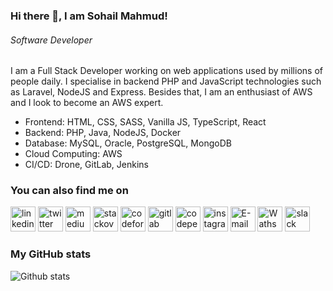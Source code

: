 ### Hi there 👋, I am Sohail Mahmud!
###### *Software Developer*

I am a Full Stack Developer working on web applications used by millions of people daily. I specialise in backend PHP and JavaScript technologies such as Laravel, NodeJS and Express. Besides that, I am an enthusiast of AWS and I look to become an AWS expert.

* Frontend: HTML, CSS, SASS, Vanilla JS, TypeScript, React
* Backend: PHP, Java, NodeJS, Docker
* Database: MySQL, Oracle, PostgreSQL, MongoDB
* Cloud Computing: AWS
* CI/CD: Drone, GitLab, Jenkins 


### You can also find me on
[<img src='https://cdn.jsdelivr.net/npm/simple-icons@3.0.1/icons/linkedin.svg' alt='linkedin' height='40'>](https://www.linkedin.com/in/sohailsami/)  [<img src='https://cdn.jsdelivr.net/npm/simple-icons@3.0.1/icons/twitter.svg' alt='twitter' height='40'>](https://twitter.com/@sohailsamii)  [<img src='https://cdn.jsdelivr.net/npm/simple-icons@3.0.1/icons/medium.svg' alt='medium' height='40'>](https://medium.com/@sohailsamii)  [<img src='https://cdn.jsdelivr.net/npm/simple-icons@3.0.1/icons/stackoverflow.svg' alt='stackoverflow' height='40'>](https://stackoverflow.com/users/13858780/sohail)  [<img src='https://cdn.jsdelivr.net/npm/simple-icons@3.0.1/icons/codeforces.svg' alt='codeforces' height='40'>](https://codeforces.com/profile/__sohail__)  [<img src='https://cdn.jsdelivr.net/npm/simple-icons@3.0.1/icons/gitlab.svg' alt='gitlab' height='40'>](https://gitlab.com/sohailsamii)  [<img src='https://cdn.jsdelivr.net/npm/simple-icons@3.0.1/icons/codepen.svg' alt='codepen' height='40'>](https://codepen.io/sohailsamii)  [<img src='https://cdn.jsdelivr.net/npm/simple-icons@3.0.1/icons/instagram.svg' alt='instagram' height='40'>](https://www.instagram.com/sohailsamii)  [<img src='https://cdn.jsdelivr.net/npm/simple-icons@3.0.1/icons/gmail.svg' alt='E-mail' height='40'>](mailto:sohailmahmud@yahoo.com)  [<img src='https://cdn.jsdelivr.net/npm/simple-icons@3.0.1/icons/whatsapp.svg' alt='WathsApp' height='40'>](https://api.whatsapp.com/send?phone=+8801624340883)  [<img src='https://cdn.jsdelivr.net/npm/simple-icons@3.0.1/icons/slack.svg' alt='slack' height='40'>](https://cimbuk.slack.com/archives/DTB26G7V2)

### My GitHub stats
![Github stats](https://github-readme-stats.vercel.app/api?username=soh4il&show_icons=true)

<!--
[![linkedin badge](https://img.shields.io/badge/Sohail_Mahmud-30302f?style=flat&logo=linkedin)](https://www.linkedin.com/in/sohaiiil)
[![twitter badge](https://img.shields.io/badge/@sohaiilsami-30302f?style=flat&logo=twitter)](https://twitter.com/sohaiilsami)
[![medium badge](https://img.shields.io/badge/Sohail_Mahmud-30302f?style=flat&logo=medium)](https://medium.com/@sohailsamii)
[<img src='https://cdn.jsdelivr.net/npm/simple-icons@3.0.1/icons/icloud.svg' alt='website' height='40'>](https://soh4il.github.io)

- 🔭 I’m currently working on PHP Laravel projects
- 🌱 I’m currently learning Reactjs and node, after that I will try and advance my Python before learning Django.
- 👯 I’m looking to collaborate on Projects and Hackathons
- 🤔 I’m looking for help with Open Source and CP
- 💬 Ask me about anything
- 📫 How to reach me: Follow me on [Twitter](https://www.twitter.com/sohaiilsami), or message me on [LinkedIn](https://www.linkedin.com/in/sohaiiil).
- ⚡ Fun fact: I don't know about funny facts, but the sad fact is that some people believe that your job is to install / reinstall Windows;
#### I like to travel, play music, video games, write and make art in my non-coding time.
#### Things I do when I don't code are sometimes demonstrated [here](https://www.instagram.com/sohaiilsami)
-->
